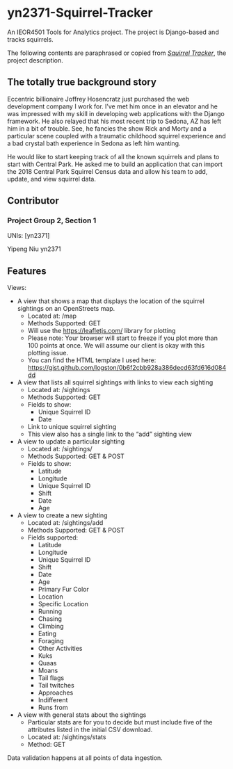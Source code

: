 # yn2371-Squirrel-Tracker
An IEOR4501 Tools for Analytics project. The project is Django-based and tracks squirrels.

The following contents are paraphrased or copied from [*Squirrel Tracker*](https://docs.google.com/document/d/1SPv3fMDKiemrR86rD-S9ecvI2npz3PljDzwCfxK2x5g/edit), the project description.

The totally true background story
------------------------------------
Eccentric billionaire Joffrey Hosencratz just purchased the web development company I work for. I’ve met him once in an elevator and he was impressed with my skill in developing web applications with the Django framework. He also relayed that his most recent trip to Sedona, AZ has left him in a bit of trouble. See, he fancies the show Rick and Morty and a particular scene coupled with a traumatic childhood squirrel experience and a bad crystal bath experience in Sedona as left him wanting. 

He would like to start keeping track of all the known squirrels and plans to start with Central Park. He asked me to build an application that can import the 2018 Central Park Squirrel Census data and allow his team to add, update, and view squirrel data. 


Contributor
--------------------------------------
### Project Group 2, Section 1

UNIs: [yn2371]

Yipeng Niu yn2371


Features
--------------------------------------
Views:
* A view that shows a map that displays the location of the squirrel sightings on an OpenStreets map.
  * Located at: /map
  * Methods Supported: GET
  * Will use the https://leafletjs.com/ library for plotting
  * Please note: Your browser will start to freeze if you plot more than 100 points at once. We will assume our client is okay with this plotting issue.
  * You can find the HTML template I used here: https://gist.github.com/logston/0b6f2cbb928a386decd63fd616d084dd
* A view that lists all squirrel sightings with links to view each sighting
  * Located at: /sightings
  * Methods Supported: GET
  * Fields to show:
    * Unique Squirrel ID
    * Date
  * Link to unique squirrel sighting
  * This view also has a single link to the “add” sighting view
* A view to update a particular sighting
  * Located at: /sightings/<unique-squirrel-id>
  * Methods Supported: GET & POST
  * Fields to show:
    * Latitude
    * Longitude
    * Unique Squirrel ID
    * Shift
    * Date
    * Age
* A view to create a new sighting
  * Located at: /sightings/add
  * Methods Supported: GET & POST
  * Fields supported:
    * Latitude
    * Longitude
    * Unique Squirrel ID
    * Shift
    * Date
    * Age
    * Primary Fur Color
    * Location
    * Specific Location
    * Running
    * Chasing
    * Climbing
    * Eating
    * Foraging
    * Other Activities
    * Kuks
    * Quaas
    * Moans
    * Tail flags
    * Tail twitches
    * Approaches
    * Indifferent
    * Runs from
* A view with general stats about the sightings
  * Particular stats are for you to decide but must include five of the attributes listed in the initial CSV download. 
  * Located at: /sightings/stats
  * Method: GET

Data validation happens at all points of data ingestion.
